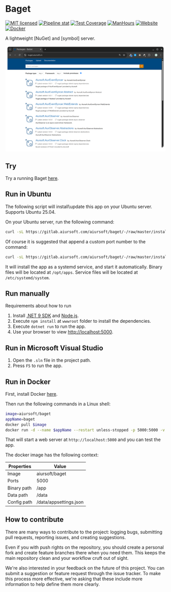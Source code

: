 # Baget

[![MIT licensed](https://img.shields.io/badge/license-MIT-blue.svg)](https://gitlab.aiursoft.com/aiursoft/Baget/-/blob/master/LICENSE)
[![Pipeline stat](https://gitlab.aiursoft.com/aiursoft/Baget/badges/master/pipeline.svg)](https://gitlab.aiursoft.com/aiursoft/Baget/-/pipelines)
[![Test Coverage](https://gitlab.aiursoft.com/aiursoft/Baget/badges/master/coverage.svg)](https://gitlab.aiursoft.com/aiursoft/Baget/-/pipelines)
[![ManHours](https://manhours.aiursoft.cn/r/gitlab.aiursoft.com/aiursoft/Baget.svg)](https://gitlab.aiursoft.com/aiursoft/Baget/-/commits/master?ref_type=heads)
[![Website](https://img.shields.io/website?url=https%3A%2F%2Fnuget.aiursoft.com%2F)](https://nuget.aiursoft.com)
[![Docker](https://img.shields.io/docker/pulls/aiursoft/baget.svg)](https://hub.docker.com/r/aiursoft/baget)

A lightweight [NuGet] and [symbol] server.

![overview](./screenshot.png)


## Try

Try a running Baget [here](https://nuget.aiursoft.com).

## Run in Ubuntu

The following script will install\update this app on your Ubuntu server. Supports Ubuntu 25.04.

On your Ubuntu server, run the following command:

```bash
curl -sL https://gitlab.aiursoft.com/aiursoft/baget/-/raw/master/install.sh | sudo bash
```

Of course it is suggested that append a custom port number to the command:

```bash
curl -sL https://gitlab.aiursoft.com/aiursoft/baget/-/raw/master/install.sh | sudo bash -s 8080
```

It will install the app as a systemd service, and start it automatically. Binary files will be located at `/opt/apps`. Service files will be located at `/etc/systemd/system`.

## Run manually

Requirements about how to run

1. Install [.NET 9 SDK](http://dot.net/) and [Node.js](https://nodejs.org/).
2. Execute `npm install` at `wwwroot` folder to install the dependencies.
3. Execute `dotnet run` to run the app.
4. Use your browser to view [http://localhost:5000](http://localhost:5000).

## Run in Microsoft Visual Studio

1. Open the `.sln` file in the project path.
2. Press `F5` to run the app.

## Run in Docker

First, install Docker [here](https://docs.docker.com/get-docker/).

Then run the following commands in a Linux shell:

```bash
image=aiursoft/baget
appName=baget
docker pull $image
docker run -d --name $appName --restart unless-stopped -p 5000:5000 -v /var/www/$appName:/data $image
```

That will start a web server at `http://localhost:5000` and you can test the app.

The docker image has the following context:

| Properties  | Value                           |
|-------------|---------------------------------|
| Image       | aiursoft/baget                  |
| Ports       | 5000                            |
| Binary path | /app                            |
| Data path   | /data                           |
| Config path | /data/appsettings.json          |

## How to contribute

There are many ways to contribute to the project: logging bugs, submitting pull requests, reporting issues, and creating suggestions.

Even if you with push rights on the repository, you should create a personal fork and create feature branches there when you need them. This keeps the main repository clean and your workflow cruft out of sight.

We're also interested in your feedback on the future of this project. You can submit a suggestion or feature request through the issue tracker. To make this process more effective, we're asking that these include more information to help define them more clearly.
